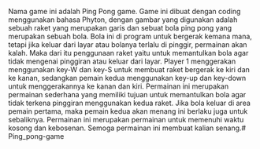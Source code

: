 Nama game ini adalah Ping Pong game. Game ini dibuat dengan coding menggunakan bahasa Phyton, dengan gambar yang digunakan adalah sebuah raket yang merupakan garis dan sebuat bola ping pong yang merupakan sebuah bola. Bola ini di program untuk bergerak kemana mana, tetapi jika keluar dari layar atau bolanya terlalu di pinggir, permainan akan kalah. Maka dari itu penggunaan raket yaitu untuk memantulkan bola agar tidak mengenai pinggiran atau keluar dari layar. Player 1 menggerakan menggunakan key-W dan key-S untuk membuat raket bergerak ke kiri dan ke kanan, sedangkan pemain kedua menggunakan key-up dan key-down untuk menggerakannya ke kanan dan kiri. Permainan ini merupakan permainan sederhana yang memiliki tujuan untuk memantulkan bola agar tidak terkena pinggiran menggunakan kedua raket. Jika bola keluar di area pemain pertama, maka pemain kedua akan menang ini berlaku juga untuk sebaliknya. Permainan ini merupakan permainan untuk memenuhi waktu kosong dan kebosenan. Semoga permainan ini membuat kalian senang.# Ping_pong-game
